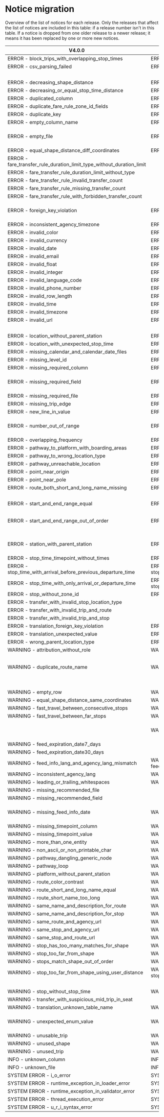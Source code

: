 # Notice migration

Overview of the list of notices for each release. Only the releases that affect the list of notices are included in this table: if a release number isn't in this table.
If a notice is dropped from one older release to a newer release; it means it has been replaced by one or more new notices.

| V4.0.0                                                                | V3.0.1                                                        | V3.0.0                                                        | V2.0.0                                                        | V1.0.0              |
| --------------------------------------------------------------------- | ------------------------------------------------------------- | ------------------------------------------------------------- | ------------------------------------------------------------- | ------------------- |
| ERROR - block_trips_with_overlapping_stop_times                       | ERROR - block_trips_with_overlapping_stop_times               | ERROR - block_trips_with_overlapping_stop_times               | ERROR - block_trips_with_overlapping_stop_times               | E054                |
| ERROR - csv_parsing_failed                                            | ERROR - csv_parsing_failed                                    | ERROR - csv_parsing_failed                                    | ERROR - csv_parsing_failed                                    |                     |
|                                                                       |                                                               | ERROR - decreasing_or_equal_Shape_distance_notice             | ERROR - decreasing_or_equal_Shape_distance_notice             | E058                |
| ERROR - decreasing_shape_distance                                     | ERROR - decreasing_shape_distance                             |                                                               |                                                               |                     |
| ERROR - decreasing_or_equal_stop_time_distance                        | ERROR - decreasing_or_equal_stop_time_distance                | ERROR - decreasing_or_equal_stop_time_distance                | ERROR - decreasing_or_equal_stop_time_distance                | E057                |
| ERROR - duplicated_column                                             | ERROR - duplicated_column                                     | ERROR - duplicated_column                                     | ERROR - duplicated_column                                     |                     |
| ERROR - duplicate_fare_rule_zone_id_fields                            | ERROR - duplicate_fare_rule_zone_id_fields                    | ERROR - duplicate_fare_rule_zone_id_fields                    | ERROR - duplicate_fare_rule_zone_id_fields                    |                     |
| ERROR - duplicate_key                                                 | ERROR - duplicate_key                                         | ERROR - duplicate_key                                         | ERROR - duplicate_key                                         |                     |
| ERROR - empty_column_name                                             | ERROR - empty_column_name                                     | ERROR - empty_column_name                                     |                                                               |                     |
| ERROR - empty_file                                                    | ERROR - empty_file                                            | ERROR - empty_file                                            | ERROR - empty_file                                            | E047 and W012       |
| ERROR - equal_shape_distance_diff_coordinates                         | ERROR - equal_shape_distance_diff_coordinates                 |                                                               |                                                               |                     |
| ERROR - fare_transfer_rule_duration_limit_type_without_duration_limit |                                                               |                                                               |                                                               |                     |
| ERROR - fare_transfer_rule_duration_limit_without_type                |                                                               |                                                               |                                                               |                     |
| ERROR - fare_transfer_rule_invalid_transfer_count                     |                                                               |                                                               |                                                               |                     |
| ERROR - fare_transfer_rule_missing_transfer_count                     |                                                               |                                                               |                                                               |                     |
| ERROR - fare_transfer_rule_with_forbidden_transfer_count              |                                                               |                                                               |                                                               |                     |
| ERROR - foreign_key_violation                                         | ERROR - foreign_key_violation                                 | ERROR - foreign_key_violation                                 | ERROR - foreign_key_violation                                 | E033 to E037        |
| ERROR - inconsistent_agency_timezone                                  | ERROR - inconsistent_agency_timezone                          | ERROR - inconsistent_agency_timezone                          | ERROR - inconsistent_agency_timezone                          | E030                |
| ERROR - invalid_color                                                 | ERROR - invalid_color                                         | ERROR - invalid_color                                         | ERROR - invalid_color                                         | E014                |
| ERROR - invalid_currency                                              | ERROR - invalid_currency                                      | ERROR - invalid_currency                                      | ERROR - invalid_currency                                      | E018                |
| ERROR - invalid_date                                                  | ERROR - invalid_date                                          | ERROR - invalid_date                                          | ERROR - invalid_date                                          | E017                |
| ERROR - invalid_email                                                 | ERROR - invalid_email                                         | ERROR - invalid_email                                         | ERROR - invalid_email                                         | E023                |
| ERROR - invalid_float                                                 | ERROR - invalid_float                                         | ERROR - invalid_float                                         | ERROR - invalid_float                                         | E006                |
| ERROR - invalid_integer                                               | ERROR - invalid_integer                                       | ERROR - invalid_integer                                       | ERROR - invalid_integer                                       | E005                |
| ERROR - invalid_language_code                                         | ERROR - invalid_language_code                                 | ERROR - invalid_language_code                                 | ERROR - invalid_language_code                                 | E022                |
| ERROR - invalid_phone_number                                          | ERROR - invalid_phone_number                                  | ERROR - invalid_phone_number                                  | ERROR - invalid_phone_number                                  |                     |
| ERROR - invalid_row_length                                            | ERROR - invalid_row_length                                    | ERROR - invalid_row_length                                    | ERROR - invalid_row_length                                    | E004                |
| ERROR - invalid_time                                                  | ERROR - invalid_time                                          | ERROR - invalid_time                                          | ERROR - invalid_time                                          | E016                |
| ERROR - invalid_timezone                                              | ERROR - invalid_timezone                                      | ERROR - invalid_timezone                                      | ERROR - invalid_timezone                                      | E013                |
| ERROR - invalid_url                                                   | ERROR - invalid_url                                           | ERROR - invalid_url                                           | ERROR - invalid_url                                           | E012                |
|                                                                       |                                                               |                                                               | ERROR - leading_or_trailing_whitespaces                       |                     |
| ERROR - location_without_parent_station                               | ERROR - location_without_parent_station                       | ERROR - location_without_parent_station                       | ERROR - location_without_parent_station                       |                     |
| ERROR - location_with_unexpected_stop_time                            | ERROR - location_with_unexpected_stop_time                    | ERROR - location_with_unexpected_stop_time                    |                                                               |                     |
| ERROR - missing_calendar_and_calendar_date_files                      | ERROR - missing_calendar_and_calendar_date_files              | ERROR - missing_calendar_and_calendar_date_files              | ERROR - missing_calendar_and_calendar_date_files              | E056                |
| ERROR - missing_level_id                                              | ERROR - missing_level_id                                      | ERROR - missing_level_id                                      |                                                               |                     |
| ERROR - missing_required_column                                       | ERROR - missing_required_column                               | ERROR - missing_required_column                               | ERROR - missing_required_column                               | E001                |
| ERROR - missing_required_field                                        | ERROR - missing_required_field                                | ERROR - missing_required_field                                | ERROR - missing_required_field                                | E015 and E029       |
| ERROR - missing_required_file                                         | ERROR - missing_required_file                                 | ERROR - missing_required_file                                 | ERROR - missing_required_file                                 | E003                |
| ERROR - missing_trip_edge                                             | ERROR - missing_trip_edge                                     | ERROR - missing_trip_edge                                     | ERROR - missing_trip_edge                                     | E044                |
| ERROR - new_line_in_value                                             | ERROR - new_line_in_value                                     | ERROR - new_line_in_value                                     | ERROR - new_line_in_value                                     |                     |
| ERROR - number_out_of_range                                           | ERROR - number_out_of_range                                   | ERROR - number_out_of_range                                   | ERROR - number_out_of_range                                   | E010 and E011       |
| ERROR - overlapping_frequency                                         | ERROR - overlapping_frequency                                 | ERROR - overlapping_frequency                                 | ERROR - overlapping_frequency                                 | E053                |
| ERROR - pathway_to_platform_with_boarding_areas                       | ERROR - pathway_to_platform_with_boarding_areas               | ERROR - pathway_to_platform_with_boarding_areas               |                                                               |                     |
| ERROR - pathway_to_wrong_location_type                                | ERROR - pathway_to_wrong_location_type                        | ERROR - pathway_to_wrong_location_type                        |                                                               |                     |
| ERROR - pathway_unreachable_location                                  | ERROR - pathway_unreachable_location                          | ERROR - pathway_unreachable_location                          |                                                               |                     |
| ERROR - point_near_origin                                             | ERROR - point_near_origin                                     | ERROR - point_near_origin                                     | ERROR - point_near_origin                                     |                     |
| ERROR - point_near_pole                                               | ERROR - point_near_pole                                       | ERROR - point_near_pole                                       | ERROR - point_near_pole                                       |                     |
| ERROR - route_both_short_and_long_name_missing                        | ERROR - route_both_short_and_long_name_missing                | ERROR - route_both_short_and_long_name_missing                | ERROR - route_both_short_and_long_name_missing                | E027                |
|                                                                       |                                                               |                                                               | ERROR - same_name_and_description_for_route                   | E024                |
| ERROR - start_and_end_range_equal                                     | ERROR - start_and_end_range_equal                             | ERROR - start_and_end_range_equal                             | ERROR - start_and_end_range_equal                             | E032                |
| ERROR - start_and_end_range_out_of_order                              | ERROR - start_and_end_range_out_of_order                      | ERROR - start_and_end_range_out_of_order                      | ERROR - start_and_end_range_out_of_order                      | E039, E045 and E048 |
| ERROR - station_with_parent_station                                   | ERROR - station_with_parent_station                           | ERROR - station_with_parent_station                           | ERROR - station_with_parent_station                           | E041 and E042       |
| ERROR - stop_time_timepoint_without_times                             | ERROR - stop_time_timepoint_without_times                     | ERROR - stop_time_timepoint_without_times                     | WARNING - stop_time_timepoint_without_times                   | E019                |
| ERROR - stop_time_with_arrival_before_previous_departure_time         | ERROR - stop_time_with_arrival_before_previous_departure_time | ERROR - stop_time_with_arrival_before_previous_departure_time | ERROR - stop_time_with_arrival_before_previous_departure_time | E049                |
| ERROR - stop_time_with_only_arrival_or_departure_time                 | ERROR - stop_time_with_only_arrival_or_departure_time         | ERROR - stop_time_with_only_arrival_or_departure_time         | ERROR - stop_time_with_only_arrival_or_departure_time         |                     |
| ERROR - stop_without_zone_id                                          | ERROR - stop_without_zone_id                                  | ERROR - stop_without_zone_id                                  |                                                               |                     |
| ERROR - transfer_with_invalid_stop_location_type                      |                                                               |                                                               |                                                               |                     |
| ERROR - transfer_with_invalid_trip_and_route                          |                                                               |                                                               |                                                               |                     |
| ERROR - transfer_with_invalid_trip_and_stop                           |                                                               |                                                               |                                                               |                     |
| ERROR - translation_foreign_key_violation                             | ERROR - translation_foreign_key_violation                     | ERROR - translation_foreign_key_violation                     |                                                               |                     |
| ERROR - translation_unexpected_value                                  | ERROR - translation_unexpected_value                          | ERROR - translation_unexpected_value                          |                                                               |                     |
| ERROR - wrong_parent_location_type                                    | ERROR - wrong_parent_location_type                            | ERROR - wrong_parent_location_type                            | ERROR - wrong_parent_location_type                            |                     |
| WARNING - attribution_without_role                                    | WARNING - attribution_without_role                            | WARNING - attribution_without_role                            | WARNING - attribution_without_role                            | E019                |
| WARNING - duplicate_route_name                                        | WARNING - duplicate_route_name                                | WARNING - duplicate_route_name                                | WARNING - duplicate_route_name                                | W014, W015 and W016 |
|                                                                       |                                                               |                                                               | WARNING - empty_column_name                                   | E043                |
| WARNING - empty_row                                                   | WARNING - empty_row                                           | WARNING - empty_row                                           | WARNING - empty_row                                           |                     |
| WARNING - equal_shape_distance_same_coordinates                       | WARNING - equal_shape_distance_same_coordinates               |                                                               |                                                               |                     |
| WARNING - fast_travel_between_consecutive_stops                       | WARNING - fast_travel_between_consecutive_stops               | WARNING - fast_travel_between_consecutive_stops               |                                                               |                     |
| WARNING - fast_travel_between_far_stops                               | WARNING - fast_travel_between_far_stops                       | WARNING - fast_travel_between_far_stops                       |                                                               |                     |
|                                                                       | WARNING - feed_expiration_date                                | WARNING - feed_expiration_date                                | WARNING - feed_expiration_date                                | E040 and W009       |
| WARNING - feed_expiration_date7_days                                  |                                                               |                                                               |                                                               |                     |
| WARNING - feed_expiration_date30_days                                 |                                                               |                                                               |                                                               |                     |
| WARNING - feed_info_lang_and_agency_lang_mismatch                     | WARNING - feed_info_lang_and_agency_lang_mismatch             | WARNING - feed_info_lang_and_agency_lang_mismatch             | WARNING - feed_info_lang_and_agency_lang_mismatch             | E055                |
| WARNING - inconsistent_agency_lang                                    | WARNING - inconsistent_agency_lang                            | WARNING - inconsistent_agency_lang                            | WARNING - inconsistent_agency_lang                            |                     |
| WARNING - leading_or_trailing_whitespaces                             | WARNING - leading_or_trailing_whitespaces                     | WARNING - leading_or_trailing_whitespaces                     |                                                               |                     |
| WARNING - missing_recommended_file                                    |                                                               |                                                               |                                                               |                     |
| WARNING - missing_recommended_field                                   |                                                               |                                                               |                                                               |                     |
| WARNING - missing_feed_info_date                                      | WARNING - missing_feed_info_date                              | WARNING - missing_feed_info_date                              | WARNING - missing_feed_info_date                              | W010 and W011       |
| WARNING - missing_timepoint_column                                    | WARNING - missing_timepoint_column                            | WARNING - missing_timepoint_column                            |                                                               |                     |
| WARNING - missing_timepoint_value                                     | WARNING - missing_timepoint_value                             | WARNING - missing_timepoint_value                             |                                                               |                     |
| WARNING - more_than_one_entity                                        | WARNING - more_than_one_entity                                | WARNING - more_than_one_entity                                | WARNING - more_than_one_entity                                | E020                |
| WARNING - non_ascii_or_non_printable_char                             | WARNING - non_ascii_or_non_printable_char                     | WARNING - non_ascii_or_non_printable_char                     | WARNING - non_ascii_or_non_printable_char                     | W003                |
| WARNING - pathway_dangling_generic_node                               | WARNING - pathway_dangling_generic_node                       | WARNING - pathway_dangling_generic_node                       |                                                               |                     |
| WARNING - pathway_loop                                                | WARNING - pathway_loop                                        | WARNING - pathway_loop                                        |                                                               |                     |
| WARNING - platform_without_parent_station                             | WARNING - platform_without_parent_station                     | WARNING - platform_without_parent_station                     | WARNING - platform_without_parent_station                     |                     |
| WARNING - route_color_contrast                                        | WARNING - route_color_contrast                                | WARNING - route_color_contrast                                | WARNING - route_color_contrast                                | E025                |
| WARNING - route_short_and_long_name_equal                             | WARNING - route_short_and_long_name_equal                     | WARNING - route_short_and_long_name_equal                     | WARNING - route_short_and_long_name_equal                     | E028                |
| WARNING - route_short_name_too_long                                   | WARNING - route_short_name_too_long                           | WARNING - route_short_name_too_long                           | WARNING - route_short_name_too_long                           | W005                |
| WARNING - same_name_and_description_for_route                         | WARNING - same_name_and_description_for_route                 | WARNING - same_name_and_description_for_route                 |                                                               |                     |
| WARNING - same_name_and_description_for_stop                          | WARNING - same_name_and_description_for_stop                  | WARNING - same_name_and_description_for_stop                  |                                                               |                     |
| WARNING - same_route_and_agency_url                                   | WARNING - same_route_and_agency_url                           | WARNING - same_route_and_agency_url                           |                                                               |                     |
| WARNING - same_stop_and_agency_url                                    | WARNING - same_stop_and_agency_url                            | WARNING - same_stop_and_agency_url                            |                                                               |                     |
| WARNING - same_stop_and_route_url                                     | WARNING - same_stop_and_route_url                             | WARNING - same_stop_and_route_url                             |                                                               |                     |
| WARNING - stop_has_too_many_matches_for_shape                         | WARNING - stop_has_too_many_matches_for_shape                 | WARNING - stop_has_too_many_matches_for_shape                 |                                                               |                     |
| WARNING - stop_too_far_from_shape                                     | WARNING - stop_too_far_from_shape                             | WARNING - stop_too_far_from_shape                             | WARNING - stop_too_far_from_shape                             | E052                |
| WARNING - stops_match_shape_out_of_order                              | WARNING - stops_match_shape_out_of_order                      | WARNING - stops_match_shape_out_of_order                      |                                                               |                     |
| WARNING - stop_too_far_from_shape_using_user_distance                 | WARNING - stop_too_far_from_shape_using_user_distance         | WARNING - stop_too_far_from_shape_using_user_distance         |                                                               |                     |
|                                                                       |                                                               |                                                               | WARNING - too_fast_travel                                     | E046                |
| WARNING - stop_without_stop_time                                      | WARNING - stop_without_stop_time                              | WARNING - stop_without_stop_time                              |                                                               |                     |
| WARNING - transfer_with_suspicious_mid_trip_in_seat                   |                                                               |                                                               |                                                               |                     |
| WARNING - translation_unknown_table_name                              | WARNING - translation_unknown_table_name                      | WARNING - translation_unknown_table_name                      |                                                               |                     |
| WARNING - unexpected_enum_value                                       | WARNING - unexpected_enum_value                               | WARNING - unexpected_enum_value                               | WARNING - unexpected_enum_value                               | E021 and E026       |
| WARNING - unusable_trip                                               | WARNING - unusable_trip                                       | WARNING - unusable_trip                                       | WARNING - unusable_trip                                       | E051                |
| WARNING - unused_shape                                                | WARNING - unused_shape                                        | WARNING - unused_shape                                        | WARNING - unused_shape                                        | E038                |
| WARNING - unused_trip                                                 | WARNING - unused_trip                                         | WARNING - unused_trip                                         | WARNING - unused_trip                                         |                     |
| INFO - unknown_column                                                 | INFO - unknown_column                                         | INFO - unknown_column                                         | INFO - unknown_column                                         | W002                |
| INFO - unknown_file                                                   | INFO - unknown_file                                           | INFO - unknown_file                                           | INFO - unknown_file                                           | W004                |
| SYSTEM ERROR - i_o_error                                              | SYSTEM ERROR - i_o_error                                      | SYSTEM ERROR - i_o_error                                      | SYSTEM ERROR - i_o_error                                      | E008                |
| SYSTEM ERROR - runtime_exception_in_loader_error                      | SYSTEM ERROR - runtime_exception_in_loader_error              | SYSTEM ERROR - runtime_exception_in_loader_error              | SYSTEM ERROR - runtime_exception_in_loader_error              | E060                |
| SYSTEM ERROR - runtime_exception_in_validator_error                   | SYSTEM ERROR - runtime_exception_in_validator_error           | SYSTEM ERROR - runtime_exception_in_validator_error           | SYSTEM ERROR - runtime_exception_in_validator_error           | E061                |
| SYSTEM ERROR - thread_execution_error                                 | SYSTEM ERROR - thread_execution_error                         | SYSTEM ERROR - thread_execution_error                         |                                                               |                     |
| SYSTEM ERROR - u_r_i_syntax_error                                     | SYSTEM ERROR - u_r_i_syntax_error                             | SYSTEM ERROR - u_r_i_syntax_error                             | SYSTEM ERROR - u_r_i_syntax_error                             | E007                |